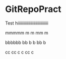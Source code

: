 # GitRepoPract
Test
hiiiiiiiiiiiiiiiiiiiiiiiiiiiii


mmmmm
m
m
mm
m

bbbbbb
bb
b
b
bb
b


cc
cc
c
c
cc
c


